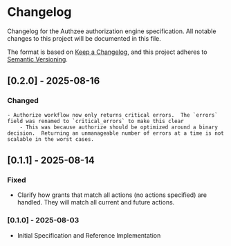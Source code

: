 # Changelog

Changelog for the Authzee authorization engine specification.
All notable changes to this project will be documented in this file.

The format is based on [Keep a Changelog](https://keepachangelog.com/en/1.1.0/),
and this project adheres to [Semantic Versioning](https://semver.org/spec/v2.0.0.html).

<!-- 
## [Unreleased] - YYYY-MM-DD

### Added

### Changed

### Deprecated

### Removed

### Fixed

### Security 
-->


## [0.2.0] - 2025-08-16

### Changed
    - Authorize workflow now only returns critical errors.  The `errors` field was renamed to `critical_errors` to make this clear
        - This was because authorize should be optimized around a binary decision.  Returning an unmanageable number of errors at a time is not scalable in the worst cases.


## [0.1.1] - 2025-08-14

### Fixed

- Clarify how grants that match all actions (no actions specified) are handled.  They will match all current and future actions. 


### [0.1.0] - 2025-08-03

- Initial Specification and Reference Implementation 

